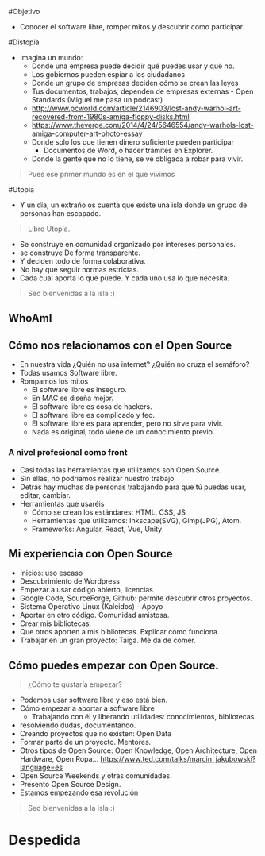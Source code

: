 #Objetivo
- Conocer el software libre, romper mitos y descubrir como participar.

#Distopía
- Imagina un mundo:
  - Donde una empresa puede decidir qué puedes usar y qué no.
  - Los gobiernos pueden espíar a los ciudadanos
  - Donde un grupo de empresas deciden cómo se crean las leyes
  - Tus documentos, trabajos, dependen de empresas externas - Open Standards (Miguel me pasa un podcast) 
  - http://www.pcworld.com/article/2146903/lost-andy-warhol-art-recovered-from-1980s-amiga-floppy-disks.html
  - https://www.theverge.com/2014/4/24/5646554/andy-warhols-lost-amiga-computer-art-photo-essay
  - Donde solo los que tienen dinero suficiente pueden participar
    - Documentos de Word, o hacer trámites en Explorer.
  - Donde la gente que no lo tiene, se ve obligada a robar para vivir.

> Pues ese primer mundo es en el que vivimos

#Utopía
- Y un día, un extraño os cuenta que existe una isla donde un grupo de personas han escapado. 
> Libro Utopía.
  - Se construye en comunidad organizado por intereses personales.
  - se construye De forma transparente.
  - Y deciden todo de forma colaborativa.
  - No hay que seguir normas estrictas.
  - Cada cual aporta lo que puede. Y cada uno usa lo que necesita.

> Sed bienvenidas a la isla :)

## WhoAmI

## Cómo nos relacionamos con el Open Source
  - En nuestra vida ¿Quién no usa internet? ¿Quién no cruza el semáforo?
  - Todas usamos Software libre. 
  - Rompamos los mitos
    - El software libre es inseguro.
    - En MAC se diseña mejor.
    - El software libre es cosa de hackers.
    - El software libre es complicado y feo.
    - El software libre es para aprender, pero no sirve para vivir.
    - Nada es original, todo viene de un conocimiento previo.

### A nivel profesional como front
  - Casi todas las herramientas que utilizamos son Open Source.
  - Sin ellas, no podríamos realizar nuestro trabajo
  - Detrás hay muchas de personas trabajando para que tú puedas usar, editar, cambiar.
  - Herramientas que usaréis
    - Cómo se crean los estándares: HTML, CSS, JS
    - Herramientas que utilizamos: Inkscape(SVG), Gimp(JPG), Atom.
    - Frameworks: Angular, React, Vue, Unity

## Mi experiencia con Open Source
  - Inicios: uso escaso
  - Descubrimiento de Wordpress
  - Empezar a usar código abierto, licencias
  - Google Code, SourceForge, Github: permite descubrir otros proyectos.
  - Sistema Operativo Linux (Kaleidos) - Apoyo
  - Aportar en otro código. Comunidad amistosa.
  - Crear mis bibliotecas. 
  - Que otros aporten a mis bibliotecas. Explicar cómo funciona.
  - Trabajar en un gran proyecto: Taiga. Me da de comer.

## Cómo puedes empezar con Open Source.
  
  > ¿Cómo te gustaría empezar?
  - Podemos usar software libre y eso está bien.
  - Cómo empezar a aportar a software libre
    - Trabajando con él y liberando utilidades: conocimientos, bibliotecas
  - resolviendo dudas, documentando.
  - Creando proyectos que no existen: Open Data
  - Formar parte de un proyecto. Mentores.
  - Otros tipos de Open Source: Open Knowledge, Open Architecture, Open Hardware, Open Ropa...
  https://www.ted.com/talks/marcin_jakubowski?language=es
  - Open Source Weekends y otras comunidades.
  - Presento Open Source Design. 
  - Estamos empezando esa revolución

> Sed bienvenidas a la isla :)

# Despedida